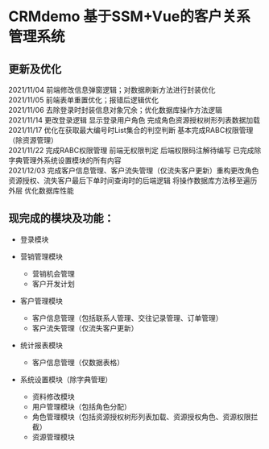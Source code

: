 # CRMdemo 基于SSM+Vue的客户关系管理系统

## 更新及优化
   2021/11/04 前端修改信息弹窗逻辑；对数据刷新方法进行封装优化  
   2021/11/05 前端表单重置优化；报错后逻辑优化  
   2021/11/06 去除登录时封装信息对象冗余；优化数据库操作方法逻辑  
   2021/11/14 更改登录逻辑 显示登录用户角色 完成角色资源授权树形列表数据加载  
   2021/11/17 优化在获取最大编号时List集合的判空判断 基本完成RABC权限管理（除资源管理）  
   2021/11/22 完成RABC权限管理 前端无权限判定 后端权限码注解待编写 已完成除字典管理外系统设置模块的所有内容  
   2021/12/03 完成客户信息管理、客户流失管理（仅流失客户更新）重构更改角色资源授权、流失客户最后下单时间查询时的后端逻辑 将操作数据库方法移至遍历外层 优化数据库性能
## 现完成的模块及功能：

* 登录模块

* 营销管理模块
    * 营销机会管理
    * 客户开发计划  

* 客户管理模块
    * 客户信息管理（包括联系人管理、交往记录管理、订单管理）
    * 客户流失管理（仅流失客户更新） 

* 统计报表模块
    * 客户信息管理（仅数据表格）

* 系统设置模块（除字典管理）
    * 资料修改模块
    * 用户管理模块（包括角色分配）
    * 角色管理模块（包括资源授权树形列表加载、资源授权角色、资源权限拦截）
    * 资源管理模块